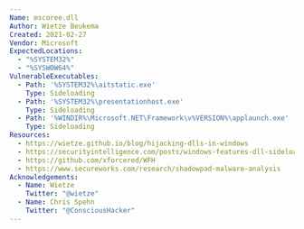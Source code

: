 ```yaml
---
Name: mscoree.dll
Author: Wietze Beukema
Created: 2021-02-27
Vendor: Microsoft
ExpectedLocations:
  - "%SYSTEM32%"
  - "%SYSWOW64%"
VulnerableExecutables:
  - Path: '%SYSTEM32%\aitstatic.exe'
    Type: Sideloading
  - Path: '%SYSTEM32%\presentationhost.exe'
    Type: Sideloading
  - Path: '%WINDIR%\Microsoft.NET\Framework\v%VERSION%\applaunch.exe'
    Type: Sideloading
Resources:
  - https://wietze.github.io/blog/hijacking-dlls-in-windows
  - https://securityintelligence.com/posts/windows-features-dll-sideloading/
  - https://github.com/xforcered/WFH
  - https://www.secureworks.com/research/shadowpad-malware-analysis
Acknowledgements:
  - Name: Wietze
    Twitter: "@wietze"
  - Name: Chris Spehn
    Twitter: "@ConsciousHacker"
---
```


